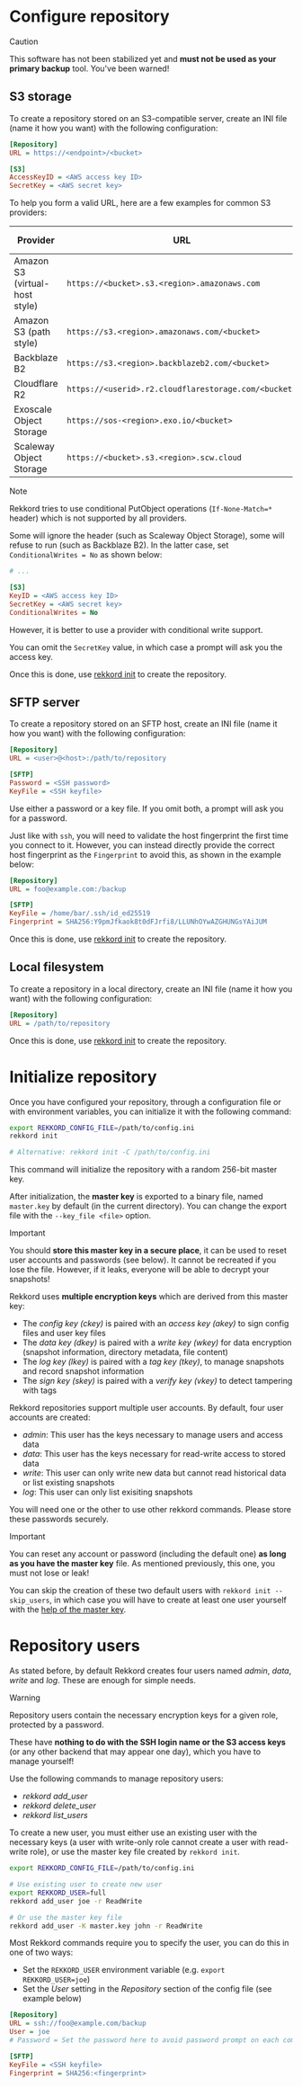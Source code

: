 # Configure repository

> [!CAUTION]
> This software has not been stabilized yet and **must not be used as your primary backup** tool.
> You've been warned!

## S3 storage

To create a repository stored on an S3-compatible server, create an INI file (name it how you want) with the following configuration:

```ini
[Repository]
URL = https://<endpoint>/<bucket>

[S3]
AccessKeyID = <AWS access key ID>
SecretKey = <AWS secret key>
```

To help you form a valid URL, here are a few examples for common S3 providers:

| Provider                       | URL                                                  | Conditional writes |
|--------------------------------|------------------------------------------------------|--------------------|
| Amazon S3 (virtual-host style) | `https://<bucket>.s3.<region>.amazonaws.com`         | Yes                |
| Amazon S3 (path style)         | `https://s3.<region>.amazonaws.com/<bucket>`         | Yes                |
| Backblaze B2                   | `https://s3.<region>.backblazeb2.com/<bucket>`       | No                 |
| Cloudflare R2                  | `https://<userid>.r2.cloudflarestorage.com/<bucket>` | Yes                |
| Exoscale Object Storage        | `https://sos-<region>.exo.io/<bucket>`               | Yes                |
| Scaleway Object Storage        | `https://<bucket>.s3.<region>.scw.cloud`             | No                 |

> [!NOTE]
> Rekkord tries to use conditional PutObject operations (`If-None-Match=*` header) which is not supported by all providers.
>
> Some will ignore the header (such as Scaleway Object Storage), some will refuse to run (such as Backblaze B2). In the latter case, set `ConditionalWrites = No` as shown below:
>
> ```ini
> # ...
>
> [S3]
> KeyID = <AWS access key ID>
> SecretKey = <AWS secret key>
> ConditionalWrites = No
> ```
>
> However, it is better to use a provider with conditional write support.

You can omit the `SecretKey` value, in which case a prompt will ask you the access key.

Once this is done, use [rekkord init](#initialize-repository) to create the repository.

## SFTP server

To create a repository stored on an SFTP host, create an INI file (name it how you want) with the following configuration:

```ini
[Repository]
URL = <user>@<host>:/path/to/repository

[SFTP]
Password = <SSH password>
KeyFile = <SSH keyfile>
```

Use either a password or a key file. If you omit both, a prompt will ask you for a password.

Just like with `ssh`, you will need to validate the host fingerprint the first time you connect to it. However, you can instead directly provide the correct host fingerprint as the `Fingerprint` to avoid this, as shown in the example below:

```ini
[Repository]
URL = foo@example.com:/backup

[SFTP]
KeyFile = /home/bar/.ssh/id_ed25519
Fingerprint = SHA256:Y9pmJfkaok8t0dFJrfi8/LLUNhOYwAZGHUNGsYAiJUM
```

Once this is done, use [rekkord init](#initialize-repository) to create the repository.

## Local filesystem

To create a repository in a local directory, create an INI file (name it how you want) with the following configuration:

```ini
[Repository]
URL = /path/to/repository
```

Once this is done, use [rekkord init](#initialize-repository) to create the repository.

# Initialize repository

Once you have configured your repository, through a configuration file or with environment variables, you can initialize it with the following command:

```sh
export REKKORD_CONFIG_FILE=/path/to/config.ini
rekkord init

# Alternative: rekkord init -C /path/to/config.ini
```

This command will initialize the repository with a random 256-bit master key.

After initialization, the **master key** is exported to a binary file, named `master.key` by default (in the current directory). You can change the export file with the `--key_file <file>` option.

> [!IMPORTANT]
> You should **store this master key in a secure place**, it can be used to reset user accounts and passwords (see below). It cannot be recreated if you lose the file.
> However, if it leaks, everyone will be able to decrypt your snapshots!

Rekkord uses **multiple encryption keys** which are derived from this master key:

- The *config key (ckey)* is paired with an *access key (akey)* to sign config files and user key files
- The *data key (dkey)* is paired with a *write key (wkey)* for data encryption (snapshot information, directory metadata, file content)
- The *log key (lkey)* is paired with a *tag key (tkey)*, to manage snapshots and record snapshot information
- The *sign key (skey)* is paired with a *verify key (vkey)* to detect tampering with tags

Rekkord repositories support multiple user accounts. By default, four user accounts are created:

- *admin*: This user has the keys necessary to manage users and access data
- *data*: This user has the keys necessary for read-write access to stored data
- *write*: This user can only write new data but cannot read historical data or list existing snapshots
- *log*: This user can only list exisiting snapshots

You will need one or the other to use other rekkord commands. Please store these passwords securely.

> [!IMPORTANT]
> You can reset any account or password (including the default one) **as long as you have the master key** file.
> As mentioned previously, this one, you must not lose or leak!

You can skip the creation of these two default users with `rekkord init --skip_users`, in which case you will have to create at least one user yourself with the [help of the master key](#repository-users).

# Repository users

As stated before, by default Rekkord creates four users named *admin*, *data*, *write* and *log*. These are enough for simple needs.

> [!WARNING]
> Repository users contain the necessary encryption keys for a given role, protected by a password.
>
> These have **nothing to do with the SSH login name or the S3 access keys** (or any other backend that may appear one day), which you have to manage yourself!

Use the following commands to manage repository users:

- *rekkord add_user*
- *rekkord delete_user*
- *rekkord list_users*

To create a new user, you must either use an existing user with the necessary keys (a user with write-only role cannot create a user with read-write role), or use the master key file created by `rekkord init`.

```sh
export REKKORD_CONFIG_FILE=/path/to/config.ini

# Use existing user to create new user
export REKKORD_USER=full
rekkord add_user joe -r ReadWrite

# Or use the master key file
rekkord add_user -K master.key john -r ReadWrite
```

Most Rekkord commands require you to specify the user, you can do this in one of two ways:

- Set the `REKKORD_USER` environment variable (e.g. `export REKKORD_USER=joe`)
- Set the *User* setting in the *Repository* section of the config file (see example below)

```ini
[Repository]
URL = ssh://foo@example.com/backup
User = joe
# Password = Set the password here to avoid password prompt on each command

[SFTP]
KeyFile = <SSH keyfile>
Fingerprint = SHA256:<fingerprint>
```
